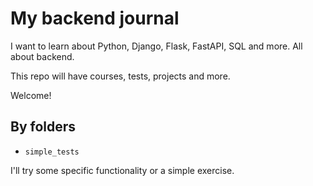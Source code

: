# My backend journal

I want to learn about Python, Django, Flask, FastAPI, SQL and more.
All about backend.

This repo will have courses, tests, projects and more.

Welcome!

## By folders

- `simple_tests`

I'll try some specific functionality or a simple exercise.
